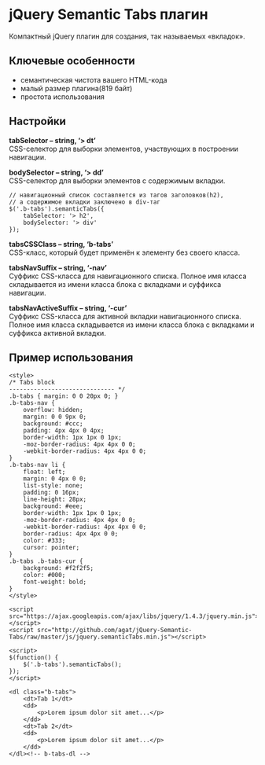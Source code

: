 # jQuery Semantic Tabs плагин

Компактный jQuery плагин для создания, так называемых «вкладок».

## Ключевые особенности

* семантическая чистота вашего HTML-кода
* малый размер плагина(819 байт)
* простота использования

## Настройки

**tabSelector – string, ‘> dt’**  
CSS-селектор для выборки элементов, участвующих в построении навигации.

**bodySelector – string, ‘> dd’**  
CSS-селектор для выборки элементов c содержимым вкладки.

    // навигационный список составляется из тагов заголовков(h2),
    // а содержимое вкладки заключено в div-таг
    $('.b-tabs').semanticTabs({
    	tabSelector: '> h2',
    	bodySelector: '> div'
    });

**tabsCSSClass – string, ‘b-tabs’**  
CSS-класс, который будет применён к элементу без своего класса.

**tabsNavSuffix – string, ‘-nav’**  
Суффикс CSS-класса для навигационного списка. Полное имя класса складывается из имени класса блока с вкладками и суффикса навигации.

**tabsNavActiveSuffix – string, ‘-cur’**  
Суффикс CSS-класса для активной вкладки навигационного списка. Полное имя класса складывается из имени класса блока с вкладками и суффикса активной вкладки.

## Пример использования

	<style>
	/* Tabs block
	------------------------------ */
	.b-tabs { margin: 0 0 20px 0; }
	.b-tabs-nav {
		overflow: hidden;
		margin: 0 0 9px 0;
		background: #ccc;
		padding: 4px 4px 0 4px;
		border-width: 1px 1px 0 1px;
		-moz-border-radius: 4px 4px 0 0;
		-webkit-border-radius: 4px 4px 0 0;
	}
	.b-tabs-nav li {
		float: left;
		margin: 0 4px 0 0;
		list-style: none;
		padding: 0 16px;
		line-height: 28px;
		background: #eee;
		border-width: 1px 1px 0 1px;
		-moz-border-radius: 4px 4px 0 0;
		-webkit-border-radius: 4px 4px 0 0;
		border-radius: 4px 4px 0 0;
		color: #333;
		cursor: pointer;
	}
	.b-tabs .b-tabs-cur {
		background: #f2f2f5;
		color: #000;
		font-weight: bold;
	}
	</style>

	<script src="https://ajax.googleapis.com/ajax/libs/jquery/1.4.3/jquery.min.js"></script>	
	<script src="http://github.com/agat/jQuery-Semantic-Tabs/raw/master/js/jquery.semanticTabs.min.js"></script>
	
	<script>
	$(function() {
		$('.b-tabs').semanticTabs();
	});
	</script>
	
	<dl class="b-tabs">
		<dt>Tab 1</dt>
		<dd>
			<p>Lorem ipsum dolor sit amet...</p>
		</dd>
		<dt>Tab 2</dt>
		<dd>
			<p>Lorem ipsum dolor sit amet...</p>
		</dd>
	</dl><!-- b-tabs-dl -->